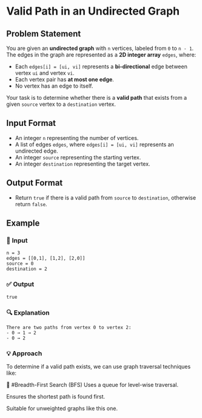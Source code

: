 # Valid Path in an Undirected Graph

## Problem Statement

You are given an **undirected graph** with `n` vertices, labeled from `0` to `n - 1`. The edges in the graph are represented as a **2D integer array** `edges`, where:

- Each `edges[i] = [ui, vi]` represents a **bi-directional** edge between vertex `ui` and vertex `vi`.
- Each vertex pair has **at most one edge**.
- No vertex has an edge to itself.

Your task is to determine whether there is a **valid path** that exists from a given `source` vertex to a `destination` vertex.

## Input Format

- An integer `n` representing the number of vertices.
- A list of edges `edges`, where `edges[i] = [ui, vi]` represents an undirected edge.
- An integer `source` representing the starting vertex.
- An integer `destination` representing the target vertex.

## Output Format

- Return `true` if there is a valid path from `source` to `destination`, otherwise return `false`.

## Example

### 📝 **Input**
```
n = 3
edges = [[0,1], [1,2], [2,0]]
source = 0
destination = 2
```
### ✅ **Output**
```
true
```
### 🔍 **Explanation**
```
There are two paths from vertex 0 to vertex 2:
- 0 → 1 → 2
- 0 → 2
```
### 💡 **Approach**
To determine if a valid path exists, we can use graph traversal techniques like:

🔹 #Breadth-First Search (BFS)
Uses a queue for level-wise traversal.

Ensures the shortest path is found first.

Suitable for unweighted graphs like this one.
